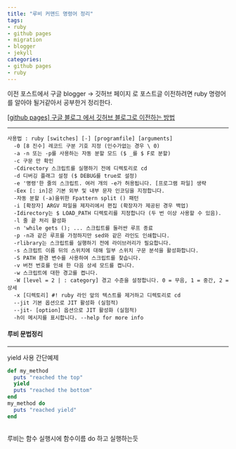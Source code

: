 ```yaml
---
title: "루비 커맨드 명령어 정리"
tags:
- ruby
- github pages
- migration
- blogger
- jekyll
categories:
- github pages
- ruby
---
```


이전 포스트에서 구글 blogger -> 깃허브 페이지 로 포스트글 이전하려면 ruby 명령어를 알아야 될거같아서 공부한거 정리한다.

[[github pages] 구글 블로그 에서 깃허브 블로그로 이전하는 방법](https://lugan1.github.io/github%20pages/migration/)

---
```
사용법 : ruby [switches] [-] [programfile] [arguments]
  -0 [8 진수] 레코드 구분 기호 지정 (인수가없는 경우 \ 0)
  -a -n 또는 -p를 사용하는 자동 분할 모드 ($ _를 $ F로 분할)
  -c 구문 만 확인
  -Cdirectory 스크립트를 실행하기 전에 디렉토리로 cd
  -d 디버깅 플래그 설정 ($ DEBUG를 true로 설정)
  -e '명령'한 줄의 스크립트. 여러 개의 -e가 허용됩니다. [프로그램 파일] 생략
  -Eex [: in]은 기본 외부 및 내부 문자 인코딩을 지정합니다.
  -자동 분할 (-a)을위한 Fpattern split () 패턴
  -i [확장자] ARGV 파일을 제자리에서 편집 (확장자가 제공된 경우 백업)
  -Idirectory는 $ LOAD_PATH 디렉토리를 지정합니다 (두 번 이상 사용할 수 있음).
  -l 줄 끝 처리 활성화
  -n 'while gets (); ... 스크립트를 둘러싼 루프 종료
  -p -n과 같은 루프를 가정하지만 sed와 같은 라인도 인쇄합니다.
  -rlibrary는 스크립트를 실행하기 전에 라이브러리가 필요합니다.
  -s 스크립트 이름 뒤의 스위치에 대해 일부 스위치 구문 분석을 활성화합니다.
  -S PATH 환경 변수를 사용하여 스크립트를 찾습니다.
  -v 버전 번호를 인쇄 한 다음 상세 모드를 켭니다.
  -w 스크립트에 대한 경고를 켭니다.
  -W [level = 2 | : category] 경고 수준을 설정합니다. 0 = 무음, 1 = 중간, 2 = 상세
  -x [디렉토리] #! ruby ​​라인 앞의 텍스트를 제거하고 디렉토리로 cd
  --jit 기본 옵션으로 JIT 활성화 (실험적)
  --jit- [option] 옵션으로 JIT 활성화 (실험적)
  -h이 ​​메시지를 표시합니다. --help for more info
```


#### 루비 문법정리
-------------

yield 사용 간단예제

```ruby
def my_method
  puts "reached the top"
  yield
  puts "reached the bottom"
end
my_method do
  puts "reached yield"
end
```

<br> 루비는 함수 실행시에 함수이름 do 하고 실행하는듯

